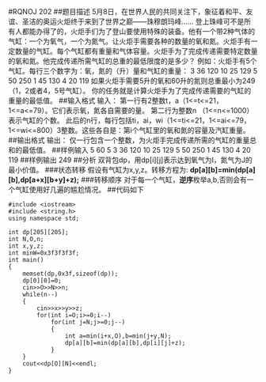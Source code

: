 #RQNOJ 202
##题目描述
5月8日，在世界人民的共同关注下，象征着和平、友谊、圣洁的奥运火炬终于来到了世界之巅——珠穆朗玛峰……
登上珠峰可不是所有人都能办得了的，火炬手们为了登山要使用特殊的装备。他有一个带2种气体的气缸：一个为氧气，一个为氮气。让火炬手需要各种的数量的氧和氮。火炬手有一定数量的气缸。每个气缸都有重量和气体容量。火炬手为了完成传递需要特定数量的氧和氮。他完成传递所需气缸的总重的最低限度的是多少？
例如：火炬手有5个气缸。每行三个数字为：氧，氮的（升）量和气缸的重量：
3 36 120
10 25 129
5 50 250
1 45 130
4 20 119
如果火炬手需要5升的氧和60升的氮则总重最小为249 （1，2或者4，5号气缸）。
你的任务就是计算火炬手为了完成传递需要的气缸的重量的最低值。
##输入格式
输入：
第一行有2整数t，a（1<=t<=21，1<=a<=79）。它们表示氧，氮各自需要的量。
第二行为整数n （1<=n<=1000）表示气缸的个数。
此后的n行，每行包括ti，ai，wi（1<=ti<=21，1<=ai<=79，1<=wi<=800）3整数。这些各自是：第i个气缸里的氧和氮的容量及汽缸重量。
##输出格式
输出：
仅一行包含一个整数，为火炬手完成传递所需的气缸的重量总和的最低值。
##样例输入
	5 60
	5
	3 36 120
	10 25 129
	5 50 250
	1 45 130
	4 20 119
##样例输出
	249
##分析
双背包dp，用dp\[i]\[j]表示达到氧气为I，氮气为J的最小价值。
###状态转移
假设有气缸为x,y,z。转移方程为:
**dp\[a]\[b]=min(dp\[a]\[b],dp\[a+x]\[b+y]+z);**
###转移顺序
对于每一个气缸，**逆序**枚举a,b,否则会有一个气缸使用好几遍的尴尬情况。
##代码如下
```
#include <iostream>
#include <string.h>
using namespace std;

int dp[205][205];
int N,O,n;
int x,y,z;
int minW=0x3f3f3f3f;
int main()
{
	memset(dp,0x3f,sizeof(dp));
	dp[0][0]=0;
	cin>>O>>N>>n;
	while(n--)
	{
		cin>>x>>y>>z;
		for(int i=O;i>=0;i--)
			for(int j=N;j>=0;j--)
			{	
				int a=min(i+x,O),b=min(j+y,N);
				dp[a][b]=min(dp[a][b],dp[i][j]+z);
			}
	}
	cout<<dp[O][N]<<endl;
}
```